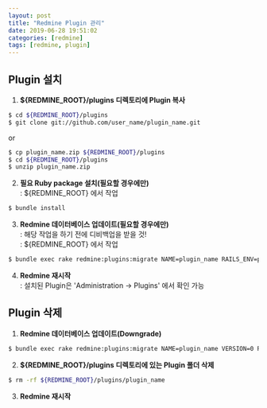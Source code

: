 ```yaml
---
layout: post
title: "Redmine Plugin 관리"
date: 2019-06-28 19:51:02
categories: [redmine]
tags: [redmine, plugin]
---
```


## Plugin 설치
1. **${REDMINE_ROOT}/plugins 디렉토리에 Plugin 복사**
```bash
$ cd ${REDMINE_ROOT}/plugins
$ git clone git://github.com/user_name/plugin_name.git
```
or
```bash
$ cp plugin_name.zip ${REDMINE_ROOT}/plugins
$ cd ${REDMINE_ROOT}/plugins
$ unzip plugin_name.zip
```
  
2. **필요 Ruby package 설치(필요할 경우에만)**  
: ${REDMINE_ROOT} 에서 작업
```bash
$ bundle install
```
  
3. **Redmine 데이터베이스 업데이트(필요할 경우에만)**  
: 해당 작업을 하기 전에 디비백업을 받을 것!  
: ${REDMINE_ROOT} 에서 작업
```bash
$ bundle exec rake redmine:plugins:migrate NAME=plugin_name RAILS_ENV=production
```
  
4. **Redmine 재시작**  
: 설치된 Plugin은 'Administration -> Plugins' 에서 확인 가능
  
## Plugin 삭제
1. **Redmine 데이터베이스 업데이트(Downgrade)**
```bash
$ bundle exec rake redmine:plugins:migrate NAME=plugin_name VERSION=0 RAILS_ENV=production
```
  
2. **${REDMINE_ROOT}/plugins 디렉토리에 있는 Plugin 폴더 삭제**
```bash
$ rm -rf ${REDMINE_ROOT}/plugins/plugin_name
```
  
3. **Redmine 재시작**
